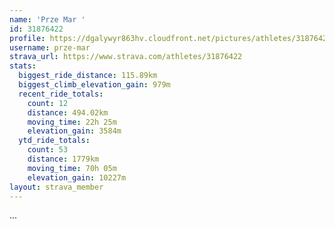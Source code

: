 ```yaml
---
name: 'Prze Mar '
id: 31876422
profile: https://dgalywyr863hv.cloudfront.net/pictures/athletes/31876422/22548952/3/large.jpg
username: prze-mar
strava_url: https://www.strava.com/athletes/31876422
stats:
  biggest_ride_distance: 115.89km
  biggest_climb_elevation_gain: 979m
  recent_ride_totals:
    count: 12
    distance: 494.02km
    moving_time: 22h 25m
    elevation_gain: 3584m
  ytd_ride_totals:
    count: 53
    distance: 1779km
    moving_time: 70h 05m
    elevation_gain: 10227m
layout: strava_member
--- 
```

...
